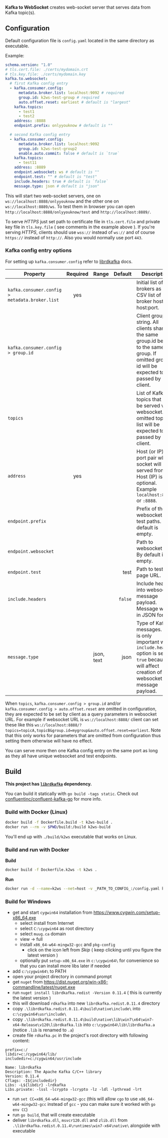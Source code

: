 **Kafka to WebSocket** creates web-socket server that serves data from Kafka topic(s).

## Configuration

Default configuration file is `config.yaml` located in the same directory as executable.

Example:
```yaml
schema.version: "1.0"
# tls.cert.file: ./certs/mydomain.crt
# tls.key.file: ./certs/mydomain.key
kafka.to.websocket:
  # first Kafka config entry
  - kafka.consumer.config:
      metadata.broker.list: localhost:9092 # required
      group.id: k2ws-test-group # required
      auto.offset.reset: earliest # default is "largest"
    kafka.topics:
      - test1
      - test2
    address: :8888
    endpoint.prefix: onlyyouknow # default is ""

  # second Kafka config entry
  - kafka.consumer.config:
      metadata.broker.list: localhost:9092
      group.id: k2ws-test-group2
      enable.auto.commit: false # default is `true`
    kafka.topics:
      - test11
    address: :8889
    endpoint.websocket: ws # default is ""
    endpoint.test: "" # default is "test"
    include.headers: true # default is `false`
    message.type: json # default is "json"
```

This will start two web-socket servers, one on `ws://localhost:8888/onlyyouknow` and the other one on `ws://localhost:8889/ws`.
To test them in browser you can open `http://localhost:8888/onlyyouknow/test` and `http://localhost:8889/`.

To serve *HTTPS* just set path to certificate file in `tls.cert.file` and private key file in `tls.key.file` ( see comments in the example above ). If you're serving *HTTPS*, clients should use `wss://` instead of `ws://` and of course `https://` instead of `http://`. Also you would normally use port `443`.

### Kafka config entry options
For setting up `kafka.consumer.config` refer to [librdkafka](https://github.com/edenhill/librdkafka/blob/dbde254bf7671d5b106ebc70de25ee92cd5fe6a7/CONFIGURATION.md) docs.

Property                                |Required | Range           |       Default | Description              
----------------------------------------|:-------:|-----------------|--------------:|--------------------------
`kafka.consumer.config > metadata.broker.list` |   yes   |                 |               | Initial list of brokers as a CSV list of broker host or host:port.
`kafka.consumer.config > group.id`             |         |                 |               | Client group id string. All clients sharing the same group.id belong to the same group. If omitted group id will be expected to be passed by client.
`topics`                                |         |                 |               | List of Kafka topics that will be served via websocket. If omitted topic list will be expected to be passed by client.
`address`                               |   yes   |                 |               | Host (or IP) and port pair where socket will be served from. Host (IP) is optional. Example `localhost:8888` or `:8888`.
`endpoint.prefix`                       |         |                 |               | Prefix of the websocket and test paths. By default is empty.
`endpoint.websocket`                    |         |                 |               | Path to websocket URL. By default it's empty.
`endpoint.test`                         |         |                 |          test | Path to test page URL.
`include.headers`                       |         |                 |       `false` | Include headers into websocket message payload. Message will be in JSON format.
`message.type`                          |         |   json, text    |          json | Type of Kafka messages. This is only important when `include.headers` option is set to `true` because it will affect creation of websocket message payload.

When `topics`, `kafka.consumer.config > group.id` and/or `kafka.consumer.config > auto.offset.reset` are omitted in configuration, they are expected to be set by client as a query parameters in websocket URL. For example if websocket URL is `ws://localhost:8888/` client can set these like this `ws://localhost:8888/?topics=topicA,topicB&group.id=mygroup&auto.offset.reset=earliest`. Note that this only works for parameters that are omitted from configuration thus setting them otherwise will have no effect.

You can serve more then one Kafka config entry on the same port as long as they all have unique websocket and test endpoints.

## Build

**This project has [`librdkafka`](https://github.com/edenhill/librdkafka) dependency.**

You can build it statically with `go build -tags static`. Check out [confluentinc/confluent-kafka-go](https://github.com/confluentinc/confluent-kafka-go#static-builds) for more info.

### Build with Docker (Linux)
```sh
docker build -f Dockerfile.build -t k2ws-build .
docker run --rm -v $PWD/build:/build k2ws-build
```

You'll end up with `./build/k2ws` executable that works on Linux.

### Build and run with Docker
**Build**
```sh
docker build -f Dockerfile.k2ws -t k2ws .
```

**Run**
```sh
docker run -d --name=k2ws --net=host -v _PATH_TO_CONFIG_:/config.yaml k2ws
```

### Build for Windows
* get and start `cygwin64` installation from https://www.cygwin.com/setup-x86_64.exe
  * select install from Internet
  * select `C:\cygwin64` as root directory
  * select `muug.ca` domain
  * view -> full
  * install `x86_64-w64-mingw32-gcc` and `pkg-config`
    * click on the icon left from *Skip* ( keep clicking until you figure the latest version )
  * optionally put `setup-x86_64.exe` in `c:\cygwin64\` for convenience so that you can install more libs later if needed
* add `c:\cygwin64\` to PATH
* open your project directory in command prompt
* get `nuget` from https://dist.nuget.org/win-x86-commandline/latest/nuget.exe
* run `nuget install librdkafka.redist -Version 0.11.4` ( this is currently the latest version )
* this will download `rdkafka` into new `librdkafka.redist.0.11.4` directory
* copy `.\librdkafka.redist.0.11.4\build\native\include\` into `c:\cygwin64\usr\include\`
* copy `.\librdkafka.redist.0.11.4\build\native\lib\win7\x64\win7-x64-Release\v120\librdkafka.lib` into `c:\cygwin64\lib\librdkafka.a` (notice `.lib` is renamed to `.a`)
* create file `rdkafka.pc` in the project's root directory with following content:
```
prefix=c:/
libdir=c:/cygwin64/lib/
includedir=c:/cygwin64/usr/include

Name: librdkafka
Description: The Apache Kafka C/C++ library
Version: 0.11.4
Cflags: -I${includedir}
Libs: -L${libdir} -lrdkafka
Libs.private: -lssl -lcrypto -lcrypto -lz -ldl -lpthread -lrt
```
* run `set CC=x86_64-w64-mingw32-gcc` (this will allow `cgo` to use `x86_64-w64-mingw32-gcc` instead of `gcc` - you can make sure it worked with `go env CC`)
* run `go build`, that will create executable
* deliver `librdkafka.dll`, `msvcr120.dll` and `zlib.dll` from `.\librdkafka.redist.0.11.4\runtimes\win7-x64\native\` alongside with executable
